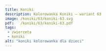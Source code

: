 ```yaml
---
title: Koniki
description: Kolorowanka Koniki – wariant 63
image: /koniki/63/koniki-63.svg
pdf:   /koniki/63/koniki-63.pdf
tags:
 - zwierzeta
 - koniki
alt: "koniki kolorowanka dla dzieci"
---
```

